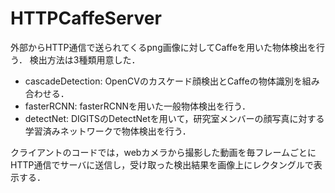 # HTTPCaffeServer

外部からHTTP通信で送られてくるpng画像に対してCaffeを用いた物体検出を行う．
検出方法は3種類用意した．

- cascadeDetection: OpenCVのカスケード顔検出とCaffeの物体識別を組み合わせる．
- fasterRCNN: fasterRCNNを用いた一般物体検出を行う．
- detectNet: DIGITSのDetectNetを用いて，研究室メンバーの顔写真に対する学習済みネットワークで物体検出を行う．

クライアントのコードでは，webカメラから撮影した動画を毎フレームごとにHTTP通信でサーバに送信し，受け取った検出結果を画像上にレクタングルで表示する．

